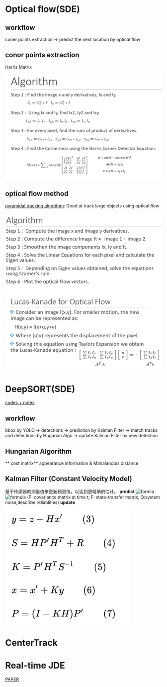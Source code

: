 
# Optical flow(SDE)
## workflow
coner points extraction -> predict the next location by optical flow
## conor points extraction
Harris Matrix

![algo](https://github.com/zzskyy0301/ReadPapers/blob/main/figures/e5e45cbad219e7592831fba6db7f12f.png)
## optical flow method
[pyramidal tracking algorithm](http://robots.stanford.edu/cs223b04/algo_tracking.pdf): 
Good at track large objects using optical flow  

![algorithm](https://github.com/zzskyy0301/ReadPapers/blob/main/figures/Screen%20Shot%202021-02-01%20at%203.43.17%20PM.png)
![lucas func](https://github.com/zzskyy0301/ReadPapers/blob/main/figures/Screen%20Shot%202021-02-01%20at%203.43.35%20PM.png)

# DeepSORT(SDE)
[codes + notes](https://zhuanlan.zhihu.com/p/90835266)
## workflow
bbox by YOLO → detections → prediction by  Kalman Filter → match tracks and detections by Hugarian Algo → update Kalman Filter by new detection
## Hungarian Algorithm
** cost matrix**
appearance information & Mahalanobis distance

## Kalman Filter (Constant Velocity Model)
基于传感器的测量值来更新预测值，以达到更精确的估计。
**predict**
![formla](https://www.zhihu.com/equation?tex=+x%27%3DFx+%5Cqquad%281%29)
![formula](https://www.zhihu.com/equation?tex=P%27+%3D+FPF%5E%7BT%7D%2BQ%5Cqquad%282%29)
(P: covariance matrix at time t; F: state-transfer matrix, Q:system noise,describe reliablities)
**update**
![update](https://github.com/zzskyy0301/ReadPapers/blob/main/figures/%E5%BE%AE%E4%BF%A1%E5%9B%BE%E7%89%87_20210202110040.png)


# CenterTrack
# Real-time JDE
[PAPER](https://arxiv.org/pdf/1909.12605.pdf)

